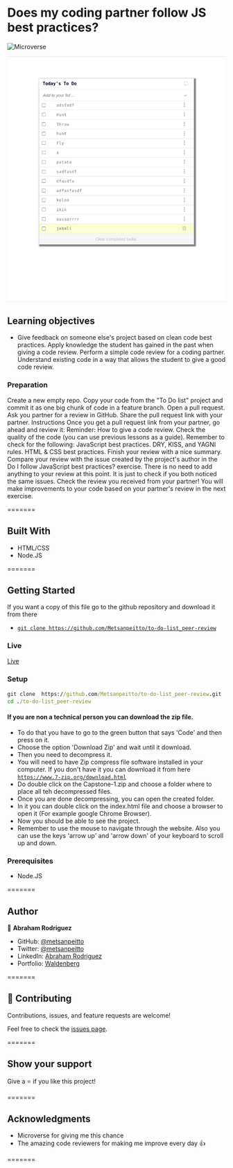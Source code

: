 # Does my coding partner follow JS best practices?

![Microverse](https://img.shields.io/badge/Microverse-blueviolet)

![Alt text](screenshot.png?raw=true 'Screenshot')

## Learning objectives

- Give feedback on someone else's project based on clean code best practices.
Apply knowledge the student has gained in the past when giving a code review.
Perform a simple code review for a coding partner.
Understand existing code in a way that allows the student to give a good code review.


### Preparation
Create a new empty repo.
Copy your code from the "To Do list" project and commit it as one big chunk of code in a feature branch.
Open a pull request.
Ask you partner for a review in GitHub.
Share the pull request link with your partner.
Instructions
Once you get a pull request link from your partner, go ahead and review it:
Reminder: How to give a code review.
Check the quality of the code (you can use previous lessons as a guide). 
Remember to check for the following:
JavaScript best practices.
DRY, KISS, and YAGNI rules.
HTML & CSS best practices.
Finish your review with a nice summary.
Compare your review with the issue created by the project's author in the Do I follow JavaScript best practices? exercise.
There is no need to add anything to your review at this point. It is just to check if you both noticed the same issues.
Check the review you received from your partner! You will make improvements to your code based on your partner's review in the next exercise.


=======

## Built With 

- HTML/CSS
- Node.JS

=======

## Getting Started

If you want a copy of this file go to the github repository and download it from there

- [`git clone https://github.com/Metsanpeitto/to-do-list_peer-review`](https://github.com/Metsanpeitto/to-do-list_peer-review)


### Live

[Live](https://metsanpeitto.github.io/to-do-list_peer-review/)


### Setup

```cmd
git clone  https://github.com/Metsanpeitto/to-do-list_peer-review.git
cd ./to-do-list_peer-review
```


#### If you are non a technical person you can download the zip file.

- To do that you have to go to the green button that says 'Code' and then press on it.
- Choose the option 'Download Zip' and wait until it download.
- Then you need to decompress it.
- You will need to have Zip compress file software installed in your computer. If you don't have it you can download it from here
  [`https://www.7-zip.org/download.html`](https://www.7-zip.org/download.html)
- Do double click on the Capstone-1.zip and choose a folder where to place all teh decompressed files.
- Once you are done decompressing, you can open the created folder.
- In it you can double click on the index.html file and choose a browser to open it (For example google Chrome Browser).
- Now you should be able to see the project.
- Remember to use the mouse to navigate through the website. Also you can use the keys 'arrow up' and 'arrow down' of your keyboard
  to scroll up and down.


### Prerequisites

- Node.JS

=======

## Author

👤 **Abraham Rodriguez**

- GitHub: [@metsanpeitto](https://github.com/Metsanpeitto)
- Twitter: [@metsanpeitto](https://twitter.com/home)
- LinkedIn: [Abraham Rodriguez](https://www.linkedin.com/in/abraham-rodriguez-3283a319a/)
- Portfolio: [Waldenberg](https://portfolio.waldenberginc.com)

=======

## 🤝 Contributing

Contributions, issues, and feature requests are welcome!

Feel free to check the [issues page](../../issues/).

=======

## Show your support

Give a ⭐️ if you like this project!

=======

## Acknowledgments

- Microverse for giving me this chance
- The amazing code reviewers for making me improve every day :thumbsup:

=======

